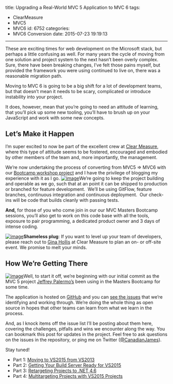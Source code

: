 title: Upgrading a Real-World MVC 5 Application to MVC 6
tags:
  - ClearMeasure
  - MVC5
  - MVC6
id: 6752
categories:
  - MVC6 Conversion
date: 2015-07-23 19:19:13
---

These are exciting times for web development on the Microsoft stack, but perhaps a little confusing as well. For many years the cycle of moving from one solution and project system to the next hasn’t been overly complex. Sure, there have been breaking changes, I’ve felt those pains myself, but provided the framework you were using continued to live on, there was a reasonable migration path.

Moving to MVC 6 is going to be a big shift for a lot of development teams, but that doesn’t mean it needs to be scary, complicated or introduce instability into your project.

It does, however, mean that you’re going to need an attitude of learning, that you’ll pick up some new tooling, you’ll have to brush up on your JavaScript and work with some new concepts.

## Let’s Make it Happen

I’m super excited to now be part of the excellent crew at [Clear Measure](http://clear-measure.com/), where this type of attitude seems to be fostered, encouraged and embodied by other members of the team and, more importantly, the management.

We’re now undertaking the process of converting from MVC5 =&gt; MVC6 with our [Bootcamp workshop project](https://github.com/ClearMeasureLabs/ClearMeasureBootcamp) and I have the privilege of blogging my experience with it as I go. [![image](http://jameschambers.com/wp-content/uploads/2015/07/image_thumb2.png "image")](http://jameschambers.com/wp-content/uploads/2015/07/image7.png)We’re going to keep the project building and operable as we go, such that at an point it can be shipped to production or branched for feature development.&nbsp; We’ll be using GitFlow, feature branches, continuous integration and continuous deployment.&nbsp; Our check-ins will be code that builds cleanly with passing tests.

**And,** for those of you who come join in our our MVC Masters Bootcamp sessions, you’ll also get to work on this code base with all the tools, exposure to pair programming, a dedicated product owner and 3 days of intense coding.

[![image](http://jameschambers.com/wp-content/uploads/2015/07/image8.png "image")](http://clear-measure.com/)**Shameless plug**: If you want to level up your team of developers, please reach out to [Gina Hollis](mailto:gina@clear-measure.com??Subject=MVC%20Masters%20Bootcamp) at Clear Measure to plan an on- or off-site event. We promise to melt your minds.

## How We’re Getting There

[![image](http://jameschambers.com/wp-content/uploads/2015/07/image_thumb3.png "image")](http://jameschambers.com/wp-content/uploads/2015/07/image9.png)Well, to start it off, we’re beginning with our initial commit as the MVC 5 project [Jeffrey Palermo’s](https://twitter.com/jeffreypalermo) been using in the Masters Bootcamp for some time.

The application is hosted on [GitHub](https://github.com/ClearMeasureLabs/ClearMeasureBootcamp) and you can [see the issues](https://github.com/ClearMeasureLabs/ClearMeasureBootcamp/issues/) that we’re identifying and working through. We’re doing the whole thing as open source in hopes that other teams can learn from what we learn in the process.

And, as I knock items off the issue list I’ll be posting about them here, covering the challenges, pitfalls and wins we encounter along the way. You can bookmark this post for updates in the project. Feel free to ask questions on the issues in the repository, or ping me on Twitter ([@CanadianJames](https://twitter.com/CanadianJames/)).

Stay tuned!

*   Part 1: [Moving to VS2015 from VS2013](http://jameschambers.com/2015/07/moving-to-vs-2015-from-vs-2013/)
*   Part 2: [Getting Your Build Server Ready for VS2015](http://jameschambers.com/2015/07/getting-your-build-server-ready-for-vs-2015/)
*   Part 3: [Retargeting Projects to .NET 4.6](http://jameschambers.com/2015/07/upgrading-projects-to-net-4-6/)
*   Part 4: [Multitargeting Projects with VS2015 Projects](http://jameschambers.com/2015/08/converting-net-4-6-projects-to-the-vs-2015-project-system/)